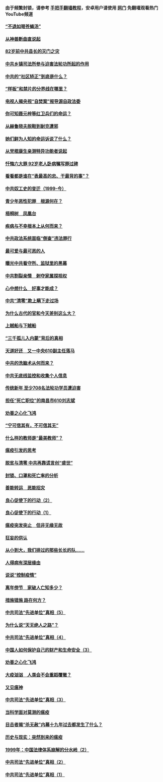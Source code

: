 #### 由于频繁封锁，请参考 [手把手翻墙教程](https://github.com/gfw-breaker/guides/wiki/)，安卓用户请使用 [网门](https://github.com/gfw-breaker/nogfw/blob/master/dl.md?t=04150201) 免翻墙观看热门YouTube频道 

#### [“不退如喝苍蝇汤”](../pages/19/423287.md?t=04150201) 

#### [从神兽断曲直说起](../pages/19/423201.md?t=04150201) 

#### [82岁前中共县长的灭门之灾](../pages/19/423055.md?t=04150201) 

#### [中共乡镇司法所参与迫害法轮功所起的作用](../pages/19/423064.md?t=04150201) 

#### [中共的“社区矫正”到底是什么？](../pages/19/422870.md?t=04150201) 

#### [“样板”和禁片的分界线在哪里？](../pages/19/422704.md?t=04150201) 

#### [电视人揭央视“自焚案”报导源自政法委](../pages/19/422770.md?t=04150201) 

#### [你可知聂元梓等红卫兵们的命运？](../pages/19/422848.md?t=04150201) 

#### [从赫鲁晓夫脱鞋到耐克遭邪](../pages/19/422826.md?t=04150201) 

#### [她们鲜为人知的命运诉说了什么？](../pages/19/422754.md?t=04150201) 

#### [从党棍康生亲测特异功能者说起](../pages/19/422657.md?t=04150201) 

#### [忏悔六大罪 92岁老人卧病嘱写罪过碑](../pages/19/422750.md?t=04150201) 

#### [看看都是谁在“表最高的忠、干最背的事”？](../pages/19/422703.md?t=04150201) 

#### [中共奴工史的变迁（1999-今）](../pages/19/422656.md?t=04150201) 

#### [青少年恶性犯罪　根源何在？](../pages/19/422449.md?t=04150201) 

#### [梧桐树　凤凰台](../pages/19/422442.md?t=04150201) 

#### [疾病与不幸根本上从何而来？](../pages/19/422438.md?t=04150201) 

#### [中共政法系统面临“倒查”违法罪行](../pages/19/422497.md?t=04150201) 

#### [最可爱与最可恶的人](../pages/19/422448.md?t=04150201) 

#### [曝光中共看守所、监狱里的黑幕](../pages/19/422390.md?t=04150201) 

#### [中共割裂亲情　剥夺家属探视权](../pages/19/422364.md?t=04150201) 

#### [心中想什么　好事才能成？](../pages/19/422318.md?t=04150201) 

#### [中共“清零”欺上瞒下走过场](../pages/19/422306.md?t=04150201) 

#### [为什么古代的官和今天差别这么大？](../pages/19/422228.md?t=04150201) 

#### [上贼船与下贼船](../pages/19/422276.md?t=04150201) 

#### [“三千孤儿入内蒙”背后的真相](../pages/19/422229.md?t=04150201) 

#### [天道好还　又一中央610副主任落马](../pages/19/422155.md?t=04150201) 

#### [中共的洗脑术从何而来？](../pages/19/422154.md?t=04150201) 

#### [中共无底线监控和收集个人信息](../pages/19/422039.md?t=04150201) 

#### [传统新年 至少708名法轮功学员遭迫害](../pages/19/421946.md?t=04150201) 

#### [担任“死亡职位”的南昌市610刘志斌](../pages/19/421957.md?t=04150201) 

#### [劝善之心化飞鸿](../pages/19/421164.md?t=04150201) 

#### [“宁可信其有，不可信其无”](../pages/19/421691.md?t=04150201) 

#### [什么样的教师是“最美教师”？](../pages/19/421755.md?t=04150201) 

#### [瘟疫引发的思考](../pages/19/421594.md?t=04150201) 

#### [脱贫与清零 中共再靠谎言创“盛世”](../pages/19/421590.md?t=04150201) 

#### [封锁、口罩和死亡率的分析](../pages/19/421495.md?t=04150201) 

#### [善能转运　恶能招灾](../pages/19/421334.md?t=04150201) 

#### [良心促使下的行动（2）](../pages/19/421361.md?t=04150201) 

#### [良心促使下的行动（1）](../pages/19/421302.md?t=04150201) 

#### [瘟疫突发突止　但非无缘无故](../pages/19/421281.md?t=04150201) 

#### [狂妄的供认](../pages/19/421199.md?t=04150201) 

#### [从小到大，我们排过的那些长长的队……](../pages/19/421243.md?t=04150201) 

#### [人得病有深层缘由](../pages/19/420864.md?t=04150201) 

#### [说说“控制疫情”](../pages/19/420831.md?t=04150201) 

#### [离年傍节　家破人亡知多少？](../pages/19/420563.md?t=04150201) 

#### [措施错施  路在何方？](../pages/19/420076.md?t=04150201) 

#### [中共司法“先进单位”真相（5）](../pages/19/419453.md?t=04150201) 

#### [为什么说“天无绝人之路”？](../pages/19/419618.md?t=04150201) 

#### [中共司法“先进单位”真相（4）](../pages/19/419452.md?t=04150201) 

#### [中国人如何保护自己的财产和生命安全（3）](../pages/19/419405.md?t=04150201) 

#### [劝善之心化飞鸿](../pages/19/418758.md?t=04150201) 

#### [大疫汹汹　人类会不会重蹈覆辙？](../pages/19/419691.md?t=04150201) 

#### [又见瘟神](../pages/19/419225.md?t=04150201) 

#### [中共司法“先进单位”真相（3）](../pages/19/419451.md?t=04150201) 

#### [当科学面对莫测的瘟疫](../pages/19/419625.md?t=04150201) 

#### [目击者揭“杀无赦”内幕十九年过去都发生了什么？](../pages/19/419617.md?t=04150201) 

#### [历史与现实：突然到来的瘟疫](../pages/19/419619.md?t=04150201) 

#### [1999年：中国法律体系崩解的分水岭（2）](../pages/19/419455.md?t=04150201) 

#### [中共司法“先进单位”真相（2）](../pages/19/419450.md?t=04150201) 

#### [中共司法“先进单位”真相（1）](../pages/19/419449.md?t=04150201) 

